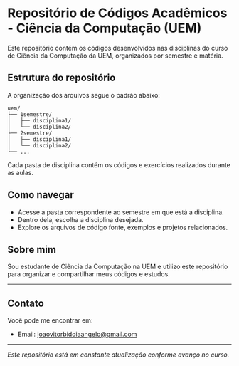 
# Repositório de Códigos Acadêmicos - Ciência da Computação (UEM)

Este repositório contém os códigos desenvolvidos nas disciplinas do curso de Ciência da Computação da UEM, organizados por semestre e matéria.

## Estrutura do repositório

A organização dos arquivos segue o padrão abaixo:

```
uem/
├── 1semestre/
│   ├── disciplina1/
│   └── disciplina2/
├── 2semestre/
│   ├── disciplina1/
│   └── disciplina2/
└── ...
```

Cada pasta de disciplina contém os códigos e exercícios realizados durante as aulas.

## Como navegar

- Acesse a pasta correspondente ao semestre em que está a disciplina.
- Dentro dela, escolha a disciplina desejada.
- Explore os arquivos de código fonte, exemplos e projetos relacionados.

## Sobre mim

Sou estudante de Ciência da Computação na UEM e utilizo este repositório para organizar e compartilhar meus códigos e estudos.

---

## Contato

Você pode me encontrar em:    
- Email: joaovitorbidoiaangelo@gmail.com  

---

*Este repositório está em constante atualização conforme avanço no curso.*
